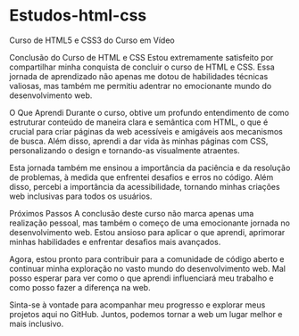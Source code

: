 # Estudos-html-css
 Curso de HTML5 e CSS3 do Curso em Vídeo

Conclusão do Curso de HTML e CSS
Estou extremamente satisfeito por compartilhar minha conquista de concluir o curso de HTML e CSS. Essa jornada de aprendizado não apenas me dotou de habilidades técnicas valiosas, mas também me permitiu adentrar no emocionante mundo do desenvolvimento web.

O Que Aprendi
Durante o curso, obtive um profundo entendimento de como estruturar conteúdo de maneira clara e semântica com HTML, o que é crucial para criar páginas da web acessíveis e amigáveis aos mecanismos de busca. Além disso, aprendi a dar vida às minhas páginas com CSS, personalizando o design e tornando-as visualmente atraentes.

Esta jornada também me ensinou a importância da paciência e da resolução de problemas, à medida que enfrentei desafios e erros no código. Além disso, percebi a importância da acessibilidade, tornando minhas criações web inclusivas para todos os usuários.

Próximos Passos
A conclusão deste curso não marca apenas uma realização pessoal, mas também o começo de uma emocionante jornada no desenvolvimento web. Estou ansioso para aplicar o que aprendi, aprimorar minhas habilidades e enfrentar desafios mais avançados.

Agora, estou pronto para contribuir para a comunidade de código aberto e continuar minha exploração no vasto mundo do desenvolvimento web. Mal posso esperar para ver como o que aprendi influenciará meu trabalho e como posso fazer a diferença na web.

Sinta-se à vontade para acompanhar meu progresso e explorar meus projetos aqui no GitHub. Juntos, podemos tornar a web um lugar melhor e mais inclusivo.

